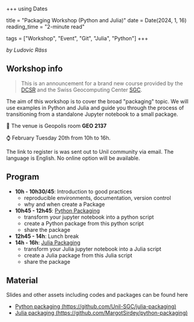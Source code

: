 +++
using Dates

title = "Packaging Workshop (Python and Julia)"
date = Date(2024, 1, 16)
reading_time = "2-minute read"

tags = ["Workshop", "Event", "Git", "Julia", "Python"]
+++

_by Ludovic Räss_


## Workshop info

> This is an announcement for a brand new course provided by the [DCSR](https://www.unil.ch/ci/dcsr-en) and the Swiss Geocomputing Center [SGC](https://unil-sgc.github.io).

The aim of this workshop is to cover the broad "packaging" topic. We will use examples in Python and Julia and guide you through the process of transitioning from a standalone Jupyter notebook to a small package.

:mag_right: The venue is Geopolis room **GEO 2137**

:watch: February Tuesday 20th from 10h to 16h.

The link to register is was sent out to Unil community via email.
The language is English. No online option will be available.


## Program

- **10h - 10h30/45**: Introduction to good practices
    - reproducible environments, documentation, version control
    - why and when create a Package
- **10h45 - 12h45**: [Python Packaging](https://github.com/Unil-SGC/julia-packaging)
    - transform your jupyter notebook into a python script
    - create a Python package from this python script
    - share the package
- **12h45 - 14h**: Lunch break
- **14h - 16h**: [Julia Packaging](https://github.com/MargotSirdey/python-packaging)
    - transform your Julia jupyter notebook into a Julia script
    - create a Julia package from this Julia script
    - share the package


## Material

Slides and other assets including codes and packages can be found here
- [Python packaging (https://github.com/Unil-SGC/julia-packaging)](https://github.com/Unil-SGC/julia-packaging)
- [Julia packaging (https://github.com/MargotSirdey/python-packaging)](https://github.com/MargotSirdey/python-packaging)
